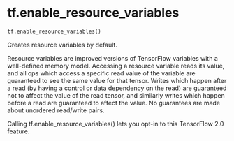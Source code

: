 <div itemscope itemtype="http://developers.google.com/ReferenceObject">
<meta itemprop="name" content="tf.enable_resource_variables" />
<meta itemprop="path" content="Stable" />
</div>

# tf.enable_resource_variables

``` python
tf.enable_resource_variables()
```

Creates resource variables by default.

Resource variables are improved versions of TensorFlow variables with a
well-defined memory model. Accessing a resource variable reads its value, and
all ops which access a specific read value of the variable are guaranteed to
see the same value for that tensor. Writes which happen after a read (by
having a control or data dependency on the read) are guaranteed not to affect
the value of the read tensor, and similarly writes which happen before a read
are guaranteed to affect the value. No guarantees are made about unordered
read/write pairs.

Calling tf.enable_resource_variables() lets you opt-in to this TensorFlow 2.0
feature.